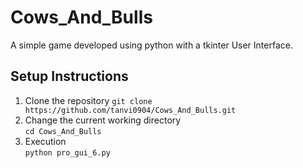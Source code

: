 # Cows_And_Bulls
A simple game developed using python with a tkinter User Interface. 
## Setup Instructions 
1. Clone the repository
`git clone https://github.com/tanvi0904/Cows_And_Bulls.git`
2. Change the current working directory <br>
`cd Cows_And_Bulls`
3. Execution <br>
`python pro_gui_6.py`
